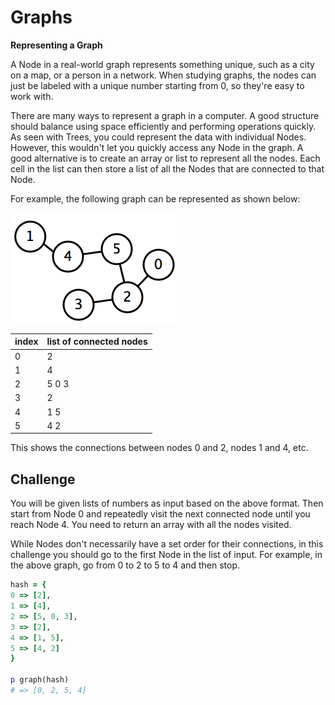 # Graphs

**Representing a Graph**

A Node in a real-world graph represents something unique, such as a city on a map, or a person in a network. When studying graphs, the nodes can just be labeled with a unique number starting from 0, so they're easy to work with.

There are many ways to represent a graph in a computer. A good structure should balance using space efficiently and performing operations quickly. As seen with Trees, you could represent the data with individual Nodes. However, this wouldn't let you quickly access any Node in the graph. A good alternative is to create an array or list to represent all the nodes. Each cell in the list can then store a list of all the Nodes that are connected to that Node.

For example, the following graph can be represented as shown below:

![graph](graph.png)

| index | list of connected nodes |
| ----- | ----------------------- |
| 0     | 2                       |
| 1     | 4                       |
| 2     | 5 0 3                   |
| 3     | 2                       |
| 4     | 1 5                     |
| 5     | 4 2                     |

This shows the connections between nodes 0 and 2, nodes 1 and 4, etc.

## Challenge

You will be given lists of numbers as input based on the above format. Then start from Node 0 and repeatedly visit the next connected node until you reach Node 4. You need to return an array with all the nodes visited.

While Nodes don't necessarily have a set order for their connections, in this challenge you should go to the first Node in the list of input. For example, in the above graph, go from 0 to 2 to 5 to 4 and then stop.

```ruby
hash = {
0 => [2],
1 => [4],
2 => [5, 0, 3],
3 => [2],
4 => [1, 5],
5 => [4, 2]
}

p graph(hash)
# => [0, 2, 5, 4]
```
